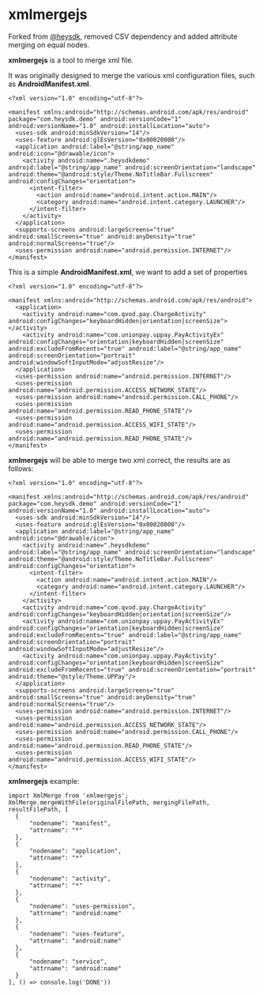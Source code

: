 xmlmergejs
===========

Forked from [@heysdk](https://github.com/heysdk/xmlmerge-js/blob/master/xmlmerge.js), removed CSV dependency and added attribute merging on equal nodes.

**xmlmergejs** is a tool to merge xml file.

It was originally designed to merge the various xml configuration files, such as **AndroidManifest.xml**.

    <?xml version="1.0" encoding="utf-8"?>
    
    <manifest xmlns:android="http://schemas.android.com/apk/res/android" package="com.heysdk.demo" android:versionCode="1" android:versionName="1.0" android:installLocation="auto">  
      <uses-sdk android:minSdkVersion="14"/>  
      <uses-feature android:glEsVersion="0x00020000"/>  
      <application android:label="@string/app_name" android:icon="@drawable/icon"> 
        <activity android:name=".heysdkdemo" android:label="@string/app_name" android:screenOrientation="landscape" android:theme="@android:style/Theme.NoTitleBar.Fullscreen" android:configChanges="orientation"> 
          <intent-filter> 
            <action android:name="android.intent.action.MAIN"/>  
            <category android:name="android.intent.category.LAUNCHER"/> 
          </intent-filter> 
        </activity> 
      </application>  
      <supports-screens android:largeScreens="true" android:smallScreens="true" android:anyDensity="true" android:normalScreens="true"/>  
      <uses-permission android:name="android.permission.INTERNET"/> 
    </manifest>


This is a simple **AndroidManifest.xml**, we want to add a set of properties

    <?xml version="1.0" encoding="utf-8"?>

    <manifest xmlns:android="http://schemas.android.com/apk/res/android">  
      <application> 
        <activity android:name="com.qvod.pay.ChargeActivity" android:configChanges="keyboardHidden|orientation|screenSize"></activity>  
        <activity android:name="com.unionpay.uppay.PayActivityEx" android:configChanges="orientation|keyboardHidden|screenSize" android:excludeFromRecents="true" android:label="@string/app_name" android:screenOrientation="portrait" android:windowSoftInputMode="adjustResize"/> 
      </application>  
      <uses-permission android:name="android.permission.INTERNET"/>  
      <uses-permission android:name="android.permission.ACCESS_NETWORK_STATE"/>  
      <uses-permission android:name="android.permission.CALL_PHONE"/>  
      <uses-permission android:name="android.permission.READ_PHONE_STATE"/>  
      <uses-permission android:name="android.permission.ACCESS_WIFI_STATE"/>  
      <uses-permission android:name="android.permission.READ_PHONE_STATE"/> 
    </manifest>
    

**xmlmergejs** will be able to merge two xml correct, the results are as follows:

    <?xml version="1.0" encoding="utf-8"?>

    <manifest xmlns:android="http://schemas.android.com/apk/res/android" package="com.heysdk.demo" android:versionCode="1" android:versionName="1.0" android:installLocation="auto">  
      <uses-sdk android:minSdkVersion="14"/>  
      <uses-feature android:glEsVersion="0x00020000"/>  
      <application android:label="@string/app_name" android:icon="@drawable/icon"> 
        <activity android:name=".heysdkdemo" android:label="@string/app_name" android:screenOrientation="landscape" android:theme="@android:style/Theme.NoTitleBar.Fullscreen" android:configChanges="orientation"> 
          <intent-filter> 
            <action android:name="android.intent.action.MAIN"/>  
            <category android:name="android.intent.category.LAUNCHER"/> 
          </intent-filter> 
        </activity>  
        <activity android:name="com.qvod.pay.ChargeActivity" android:configChanges="keyboardHidden|orientation|screenSize"/>  
        <activity android:name="com.unionpay.uppay.PayActivityEx" android:configChanges="orientation|keyboardHidden|screenSize" android:excludeFromRecents="true" android:label="@string/app_name" android:screenOrientation="portrait" android:windowSoftInputMode="adjustResize"/>  
        <activity android:name="com.unionpay.uppay.PayActivity" android:configChanges="orientation|keyboardHidden|screenSize" android:excludeFromRecents="true" android:screenOrientation="portrait" android:theme="@style/Theme.UPPay"/> 
      </application>  
      <supports-screens android:largeScreens="true" android:smallScreens="true" android:anyDensity="true" android:normalScreens="true"/>  
      <uses-permission android:name="android.permission.INTERNET"/>  
      <uses-permission android:name="android.permission.ACCESS_NETWORK_STATE"/>  
      <uses-permission android:name="android.permission.CALL_PHONE"/>  
      <uses-permission android:name="android.permission.READ_PHONE_STATE"/>  
      <uses-permission android:name="android.permission.ACCESS_WIFI_STATE"/> 
    </manifest>

**xmlmergejs** example:

    import XmlMerge from 'xmlmergejs';
    XmlMerge.mergeWithFile(originalFilePath, mergingFilePath, resultFilePath, [
      {
          "nodename": "manifest",
          "attrname": "*"
      },
      {
          "nodename": "application",
          "attrname": "*"
      },
      {
          "nodename": "activity",
          "attrname": "*"
      },
      {
          "nodename": "uses-permission",
          "attrname": "android:name"
      },
      {
          "nodename": "uses-feature",
          "attrname": "android:name"
      },
      {
          "nodename": "service",
          "attrname": "android:name"
      }    
    ], () => console.log('DONE'))
    
